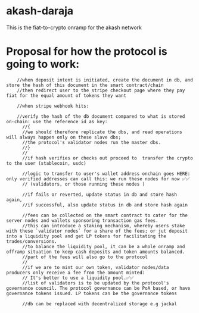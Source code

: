 # akash-daraja

This is the fiat-to-crypto onramp for the akash network

# Proposal for how the protocol is going to work:

        //when deposit intent is initiated, create the document in db, and store the hash of this document in the smart contract/chain
        //then redirect user to the stripe checkout page where they pay fiat for the equal amount of tokens they want

        //when stripe webhook hits:

        //verify the hash of the db document compared to what is stored on-chain: use the reference id as key:
          //{
          //we should therefore replicate the dbs, and read operations will always happen only on these slave dbs;
          //the protocol's validator nodes run the master dbs.
          //}
          //
          //if hash verifies or checks out proceed to  transfer the crypto to the user (stablecoin, usdc)

          //logic to transfer to user's wallet address onchain goes HERE: only verified addresses can call this: we run these nodes for now ✅✅
          // (validators, or those running these nodes )

          //if fails or reverted, update status in db and store hash again,
          //if successful, also update status in db and store hash again

          //fees can be collected on the smart contract to cater for the server nodes and wallets sponsoring transaction gas fees.
          //this can introduce a staking mechanism, whereby users stake with these `validator nodes` for a share of the fees; or jut deposit into a liquidity pool and get LP tokens for facilitating the trades/conversions.
          //to balance the liquidity pool, it can be a whole onramp and offramp situation to keep cash deposits and token amounts balanced.
          //part of the fees will also go to the protocol
          //
          //if we are to mint our own token, validator nodes/data producers only receive a fee from the amount minted:
          // It's better to use a liquidity pool.✅✅
          //list of validators is to be updated by the protocol's governance council. The protocol governance can be PoA based, or have governance tokens issued. LP tokens can be the governance tokens

          //db can be replaced with decentralized storage e.g jackal
